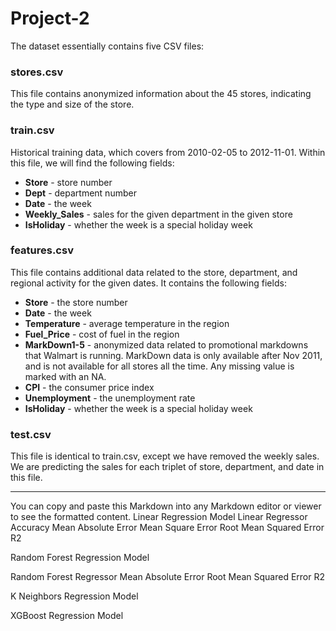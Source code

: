 # Project-2

The dataset essentially contains five CSV files:

### stores.csv

This file contains anonymized information about the 45 stores, indicating the type and size of the store.

### train.csv

Historical training data, which covers from 2010-02-05 to 2012-11-01. Within this file, we will find the following fields:

- **Store** - store number
- **Dept** - department number
- **Date** - the week
- **Weekly_Sales** - sales for the given department in the given store
- **IsHoliday** - whether the week is a special holiday week

### features.csv

This file contains additional data related to the store, department, and regional activity for the given dates. It contains the following fields:

- **Store** - the store number
- **Date** - the week
- **Temperature** - average temperature in the region
- **Fuel_Price** - cost of fuel in the region
- **MarkDown1-5** - anonymized data related to promotional markdowns that Walmart is running. MarkDown data is only available after Nov 2011, and is not available for all stores all the time. Any missing value is marked with an NA.
- **CPI** - the consumer price index
- **Unemployment** - the unemployment rate
- **IsHoliday** - whether the week is a special holiday week

### test.csv

This file is identical to train.csv, except we have removed the weekly sales. We are predicting the sales for each triplet of store, department, and date in this file.

---

You can copy and paste this Markdown into any Markdown editor or viewer to see the formatted content.
Linear Regression Model
Linear Regressor Accuracy
Mean Absolute Error
Mean Square Error
Root Mean Squared Error
R2

Random Forest Regression Model

Random Forest Regressor
Mean Absolute Error
Root Mean Squared Error
R2

K Neighbors Regression Model

XGBoost Regression Model

